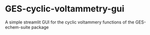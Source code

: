 # GES-cyclic-voltammetry-gui
A simple streamlit GUI for the cyclic voltammery  functions of the GES-echem-suite package
